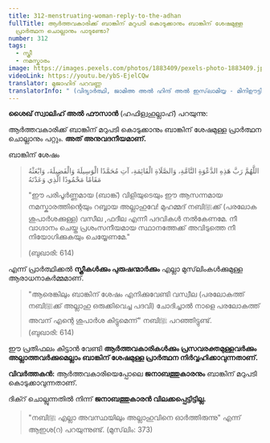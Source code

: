```yaml
---
title: 312-menstruating-woman-reply-to-the-adhan
fullTitle: ആർത്തവകാരിക്ക് ബാങ്കിന് മറുപടി കൊടുക്കാനും ബാങ്കിന് ശേഷമുള്ള
  പ്രാർത്ഥന ചൊല്ലാനും പാടുണ്ടോ?
number: 312
tags:
  - സ്ത്രീ
  - നമസ്കാരം
image: https://images.pexels.com/photos/1883409/pexels-photo-1883409.jpeg?auto=compress&cs=tinysrgb&dpr=1&w=500
videoLink: https://youtu.be/ybS-EjelCQw
translator: മുജാഹിദ് പറവണ്ണ
translatorInfo: " (വിദ്യാർത്ഥി, ജാമിഅ അൽ ഹിന്ദ് അൽ ഇസ്‌ലാമിയ്യ - മിനിഊട്ടി)"
---
```

**ശൈഖ് സ്വാലിഹ് അൽ ഫൗസാൻ** (ഹഫിള്വഹുല്ലാഹ്) പറയുന്നു: 

ആർത്തവകാരിക്ക് ബാങ്കിന് മറുപടി കൊടുക്കാനും ബാങ്കിന് ശേഷമുള്ള പ്രാർത്ഥന ചൊല്ലാനും പറ്റും. **അത് അനുവദനീയമാണ്.** 

ബാങ്കിന് ശേഷം

>
>  اللَّهُمَّ رَبَّ هَذِهِ الدَّعْوَةِ التَّامَّةِ، وَالصَّلَاةِ الْقَائِمَةِ، آتِ مُحَمَّدًا الْوَسِيلَةَ وَالْفَضِيلَةَ، وَابْعَثْهُ مَقَامًا مَحْمُودًا الَّذِي وَعَدْتَهُ  
>
>  
>  "ഈ പരിപൂർണ്ണമായ (ബാങ്ക്) വിളിയുടെയും ഈ ആസന്നമായ നമസ്കാരത്തിന്റെയും റബ്ബായ അല്ലാഹുവേ! മുഹമ്മദ് നബിﷺക്ക് (പരലോക ശുപാർശക്കുള്ള) വസീല ,ഫദീല എന്നീ പദവികൾ നൽകേണമേ. നീ വാഗ്ദാനം ചെയ്ത പ്രശംസനീയമായ സ്ഥാനത്തേക്ക് അവിടുത്തെ നീ നിയോഗിക്കുകയും ചെയ്യേണമേ."
>
> (ബുഖാരി: 614)  

 എന്ന് പ്രാർത്ഥിക്കൽ **സ്ത്രീകൾക്കും പുരുഷന്മാർക്കും** എല്ലാ മുസ്‌ലിംകൾക്കുമുള്ള ആരാധനാകർമ്മമാണ്. 

> "ആരെങ്കിലും ബാങ്കിന് ശേഷം എനിക്കുവേണ്ടി വസ്വീല (പരലോകത്ത് നബിﷺക്ക് അല്ലാഹു ഒരുക്കിവെച്ച പദവി) ചോദിച്ചാൽ നാളെ പരലോകത്ത് അവന് എന്റെ ശുപാർശ കിട്ടുമെന്ന്" നബിﷺ പറഞ്ഞിട്ടുണ്ട്.  
> (ബുഖാരി: 614) 

ഈ പ്രതിഫലം കിട്ടാൻ വേണ്ടി **ആർത്തവകാരികൾക്കും പ്രസവരക്തമുള്ളവർക്കും അല്ലാത്തവർക്കുമെല്ലാം ബാങ്കിന് ശേഷമുള്ള പ്രാർത്ഥന നിർവ്വഹിക്കാവുന്നതാണ്.** 

**വിവർത്തകൻ:** 
ആർത്തവകാരിയെപ്പോലെ **ജനാബത്തുകാരനും** ബാങ്കിന് മറുപടി കൊടുക്കാവുന്നതാണ്. 

ദിക്റ് ചൊല്ലുന്നതിൽ നിന്ന് **ജനാബത്തുകാരൻ വിലക്കപ്പെട്ടിട്ടില്ല.** 

> "നബിﷺ എല്ലാ അവസ്ഥയിലും അല്ലാഹുവിനെ ഓർത്തിരുന്നു" എന്ന് ആഇശ(റ) പറയുന്നുണ്ട്. 
> (മുസ്‌ലിം: 373)